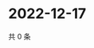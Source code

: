 # 2022-12-17

共 0 条

<!-- BEGIN WEIBO -->
<!-- 最后更新时间 Sat Dec 17 2022 10:29:59 GMT+0800 (China Standard Time) -->

<!-- END WEIBO -->
